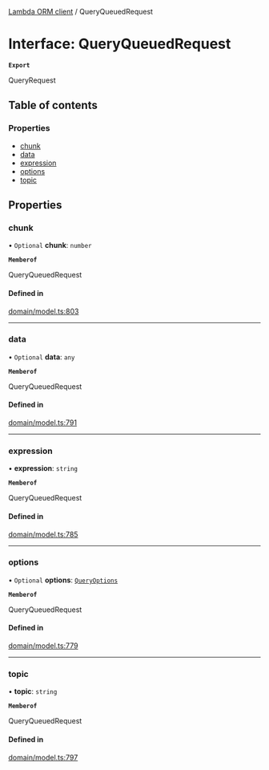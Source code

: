 [Lambda ORM client](../README.md) / QueryQueuedRequest

# Interface: QueryQueuedRequest

**`Export`**

QueryRequest

## Table of contents

### Properties

- [chunk](QueryQueuedRequest.md#chunk)
- [data](QueryQueuedRequest.md#data)
- [expression](QueryQueuedRequest.md#expression)
- [options](QueryQueuedRequest.md#options)
- [topic](QueryQueuedRequest.md#topic)

## Properties

### chunk

• `Optional` **chunk**: `number`

**`Memberof`**

QueryQueuedRequest

#### Defined in

[domain/model.ts:803](https://github.com/FlavioLionelRita/lambdaorm-client-node/blob/188ce61/src/lib/domain/model.ts#L803)

___

### data

• `Optional` **data**: `any`

**`Memberof`**

QueryQueuedRequest

#### Defined in

[domain/model.ts:791](https://github.com/FlavioLionelRita/lambdaorm-client-node/blob/188ce61/src/lib/domain/model.ts#L791)

___

### expression

• **expression**: `string`

**`Memberof`**

QueryQueuedRequest

#### Defined in

[domain/model.ts:785](https://github.com/FlavioLionelRita/lambdaorm-client-node/blob/188ce61/src/lib/domain/model.ts#L785)

___

### options

• `Optional` **options**: [`QueryOptions`](QueryOptions.md)

**`Memberof`**

QueryQueuedRequest

#### Defined in

[domain/model.ts:779](https://github.com/FlavioLionelRita/lambdaorm-client-node/blob/188ce61/src/lib/domain/model.ts#L779)

___

### topic

• **topic**: `string`

**`Memberof`**

QueryQueuedRequest

#### Defined in

[domain/model.ts:797](https://github.com/FlavioLionelRita/lambdaorm-client-node/blob/188ce61/src/lib/domain/model.ts#L797)

